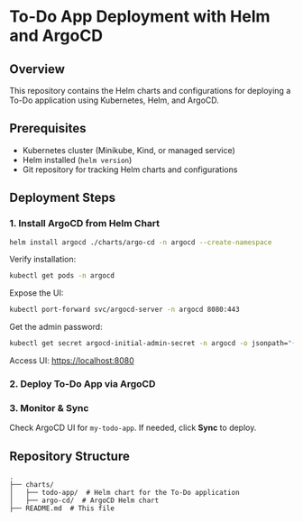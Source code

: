 # To-Do App Deployment with Helm and ArgoCD

## Overview
This repository contains the Helm charts and configurations for deploying a To-Do application using Kubernetes, Helm, and ArgoCD.

## Prerequisites
- Kubernetes cluster (Minikube, Kind, or managed service)
- Helm installed (`helm version`)
- Git repository for tracking Helm charts and configurations

## Deployment Steps
### 1. Install ArgoCD from Helm Chart
```sh
helm install argocd ./charts/argo-cd -n argocd --create-namespace
```
Verify installation:
```sh
kubectl get pods -n argocd
```
Expose the UI:
```sh
kubectl port-forward svc/argocd-server -n argocd 8080:443
```
Get the admin password:
```sh
kubectl get secret argocd-initial-admin-secret -n argocd -o jsonpath="{.data.password}" | base64 --decode
```
Access UI: [https://localhost:8080](https://localhost:8080)

### 2. Deploy To-Do App via ArgoCD

### 3. Monitor & Sync
Check ArgoCD UI for `my-todo-app`. If needed, click **Sync** to deploy.

## Repository Structure
```
.
├── charts/
│   ├── todo-app/  # Helm chart for the To-Do application
│   ├── argo-cd/  # ArgoCD Helm chart
├── README.md  # This file
```
